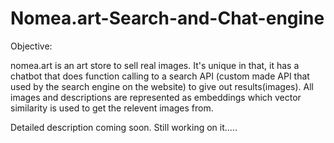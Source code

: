 # Nomea.art-Search-and-Chat-engine
Objective:

nomea.art is an art store to sell real images. It's unique in that, it has a chatbot that does function calling to a search API (custom made API that used by the search engine on the website) to give out results(images).
All images and descriptions are represented as embeddings which vector similarity is used to get the relevent images from.

Detailed description coming soon. Still working on it.....
